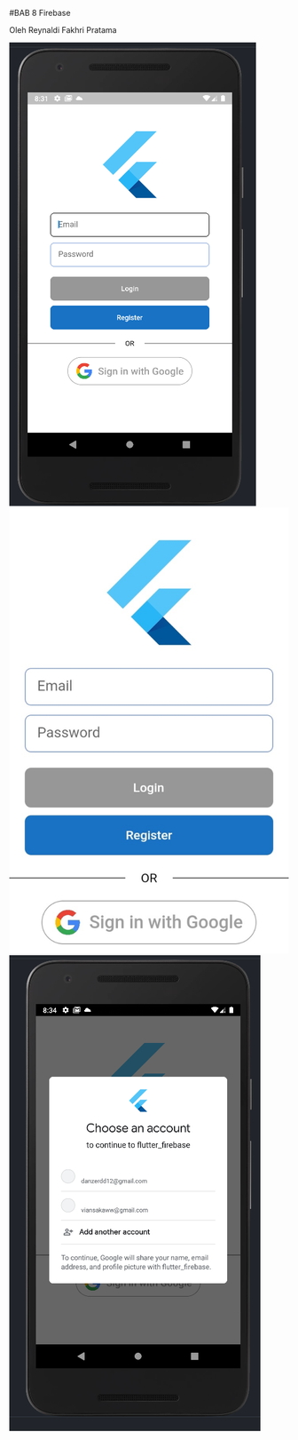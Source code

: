 #BAB 8 Firebase

Oleh Reynaldi Fakhri Pratama

![ss](https://github.com/renaldi-oss/pemrogaman_mobile/blob/master/Bab8_firebase/A.png?raw=true "screenshot")
![ss](https://github.com/renaldi-oss/pemrogaman_mobile/blob/master/Bab8_firebase/C.jpeg?raw=true "screenshot")
![ss](https://github.com/renaldi-oss/pemrogaman_mobile/blob/master/Bab8_firebase/B.png?raw=true "screenshot")
